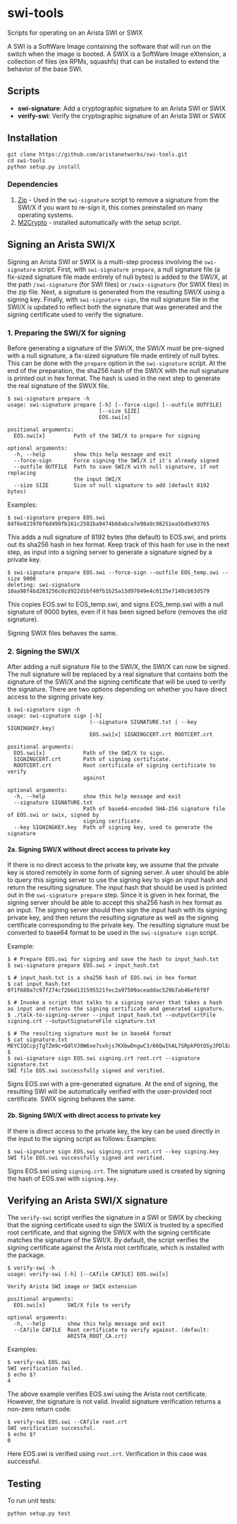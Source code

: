 # swi-tools
Scripts for operating on an Arista SWI or SWIX

A SWI is a SoftWare Image containing the software that will run on the switch when the image is booted.
A SWIX is a SoftWare Image eXtension, a collection of files (ex RPMs, squashfs) that can be installed to extend the behavior of the base SWI.

## Scripts
* **swi-signature**: Add a cryptographic signature to an Arista SWI or SWIX
* **verify-swi**: Verify the cryptographic signature of an Arista SWI or SWIX

## Installation
```
git clone https://github.com/aristanetworks/swi-tools.git
cd swi-tools
python setup.py install
```
### Dependencies
1. [Zip](http://infozip.sourceforge.net/) - Used in the `swi-signature` script to remove a signature from the SWI/X if you want to re-sign it, this comes preinstalled on many operating systems.
2. [M2Crypto](https://pypi.org/project/M2Crypto/) - installed automatically with the setup script.

## Signing an Arista SWI/X
Signing an Arista SWI or SWIX is a multi-step process involving the `swi-signature` script. First, with `swi-signature prepare`,
a null signature file (a fix-sized signature file made entirely of null bytes) is added to the SWI/X, at the path `/swi-signature` (for SWI files) or `/swix-signature` (for SWIX files) in the zip file. 
Next, a signature is generated from the resulting SWI/X using a signing key. Finally, with `swi-signature sign`, the null signature file in the SWI/X is 
updated to reflect both the signature that was generated and the signing certificate used to verify the signature.

### 1. Preparing the SWI/X for signing
Before generating a signature of the SWI/X, the SWI/X must be pre-signed with a null signature, a fix-sized signature file made entirely of null bytes. 
This can be done with the `prepare` option in the `swi-signature` script. At the end of the preparation, the sha256 hash of the SWI/X with the null signature 
is printed out in hex format. The hash is used in the next step to generate the real signature of the SWI/X file.
```
$ swi-signature prepare -h
usage: swi-signature prepare [-h] [--force-sign] [--outfile OUTFILE]
                             [--size SIZE]
                             EOS.swi[x]

positional arguments:
  EOS.swi[x]         Path of the SWI/X to prepare for signing

optional arguments:
  -h, --help         show this help message and exit
  --force-sign       Force signing the SWI/X if it's already signed
  --outfile OUTFILE  Path to save SWI/X with null signature, if not replacing
                     the input SWI/X
  --size SIZE        Size of null signature to add (default 8192 bytes)
```
Examples:
```
$ swi-signature prepare EOS.swi
84f6e823976f6d499fb161c2502ba9474b68abca7e98a9c98251ea5bd5e93765
```
This adds a null signature of 8192 bytes (the default) to EOS.swi, and prints out its sha256 hash in hex format. Keep track of this hash 
for use in the next step, as input into a signing server to generate a signature signed by a private key.

```
$ swi-signature prepare EOS.swi --force-sign --outfile EOS_temp.swi --size 9000
deleting: swi-signature
10aa98f4bd283256c8cd922d1bf40fb1b25a13d97049e4c0135e7140cb63d579
```
This copies EOS.swi to EOS_temp.swi, and signs EOS_temp.swi with a null signature of 
9000 bytes, even if it has been signed before (removes the old signature).

Signing SWIX files behaves the same.

### 2. Signing the SWI/X
After adding a null signature file to the SWI/X, the SWI/X can now be signed. The null signature will be replaced by a real signature
that contains both the signature of the SWI/X and the signing certificate that will be used to verify the signature. There are two options depending on whether 
you have direct access to the signing private key.
```
$ swi-signature sign -h
usage: swi-signature sign [-h]
                          (--signature SIGNATURE.txt | --key SIGNINGKEY.key)
                          EOS.swi[x] SIGNINGCERT.crt ROOTCERT.crt

positional arguments:
  EOS.swi[x]            Path of the SWI/X to sign.
  SIGNINGCERT.crt       Path of signing certificate.
  ROOTCERT.crt          Root certificate of signing certificate to verify
                        against 

optional arguments:
  -h, --help            show this help message and exit
  --signature SIGNATURE.txt
                        Path of base64-encoded SHA-256 signature file of EOS.swi or swix, signed by
                        signing cerificate.
  --key SIGNINGKEY.key  Path of signing key, used to generate the signature
```

#### 2a. Signing SWI/X without direct access to private key
If there is no direct access to the private key, we assume that the private key is stored remotely in some form of signing server. A user should be able to 
query this signing server to use the signing key to sign an input hash and return the resulting signature.
The input hash that should be used is printed out in the `swi-signature prepare` step. Since it is given in hex format, the signing server 
should be able to accept this sha256 hash in hex format as an input. The signing server should then sign the input hash with its signing private key, and then 
return the resulting signature as well as the signing certificate corresponding to the private key. The resulting signature must be converted to base64 
format to be used in the `swi-signature sign` script.

Example:
```
$ # Prepare EOS.swi for signing and save the hash to input_hash.txt
$ swi-signature prepare EOS.swi > input_hash.txt                    
 
$ # input_hash.txt is a sha256 hash of EOS.swi in hex format
$ cat input_hash.txt
0f1f680a7c97f274cf2b6d131595521fec2a97509aceaddac529b7ab46ef6f8f

$ # Invoke a script that talks to a signing server that takes a hash as input and returns the signing certificate and generated signature.
$ ./talk-to-signing-server --input input_hash.txt --outputCertFile signing.crt --outputSignatureFile signature.txt 

$ # The resulting signature must be in base64 format
$ cat signature.txt
MEYCIQCcpjTgTZm9c+QdlVJ0W6xe7sxhjs7KXbwDngwC3/66QwIhAL7SRpkPOtOSyJPDlEqhyLzziQyght/E1iUSpmvEXmxg
$
$ swi-signature sign EOS.swi signing.crt root.crt --signature signature.txt
SWI file EOS.swi successfully signed and verified.

```
Signs EOS.swi with a pre-generated signature. At the end of signing, the resulting SWI will be automatically verified with the user-provided root certificate. SWIX signing behaves the same.

#### 2b. Signing SWI/X with direct access to private key
If there is direct access to the private key, the key can be used directly in the input to the signing script as follows:
Examples:
```
$ swi-signature sign EOS.swi signing.crt root.crt --key signing.key
SWI file EOS.swi successfully signed and verified.
```
Signs EOS.swi using `signing.crt`. The signature used is created by signing the hash of EOS.swi with `signing.key`.

## Verifying an Arista SWI/X signature
The `verify-swi` script verifies the signature in a SWI or SWIX by checking that the signing certificate
used to sign the SWI/X is trusted by a specified root certificate, and that signing the SWI/X with the signing certificate matches
the signature of the SWI/X. By default, the script verifies the signing certificate against the Arista root certificate, which is installed 
with the package.
```
$ verify-swi -h
usage: verify-swi [-h] [--CAfile CAFILE] EOS.swi[x]

Verify Arista SWI image or SWIX extension

positional arguments:
  EOS.swi[x]       SWI/X file to verify

optional arguments:
  -h, --help       show this help message and exit
  --CAfile CAFILE  Root certificate to verify against. (default:
                   ARISTA_ROOT_CA.crt)
```
Examples:
```
$ verify-swi EOS.swi 
SWI verification failed.
$ echo $?
4
```
The above example verifies EOS.swi using the Arista root certificate.
However, the signature is not valid. Invalid signature verification returns a non-zero return code.

```
$ verify-swi EOS.swi --CAfile root.crt
SWI verification successful.
$ echo $?
0
```
Here EOS.swi is verified using `root.crt`. Verification in this case was successful.

## Testing
To run unit tests:
``` 
python setup.py test 
```
